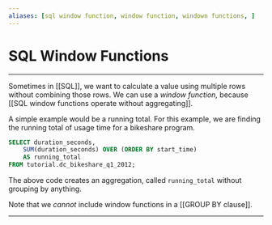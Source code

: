 ```yaml
---
aliases: [sql window function, window function, windown functions, ]
---
```

# SQL Window Functions
---
Sometimes in [[SQL]], we want to calculate a value using multiple rows without combining those rows. We can use a *window function,* because [[SQL window functions operate without aggregating]]. 

A simple example would be a running total. For this example, we are finding the running total of usage time for a bikeshare program.

```sql
SELECT duration_seconds,
	SUM(duration_seconds) OVER (ORDER BY start_time)
	AS running_total
FROM tutorial.dc_bikeshare_q1_2012;
```

The above code creates an aggregation, called `running_total` without grouping by anything. 

Note that we *cannot* include window functions in a [[GROUP BY clause]]. 

---
[1]: https://mode.com/sql-tutorial/sql-window-functions/